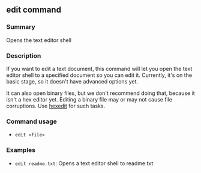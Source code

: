 ## edit command

### Summary

Opens the text editor shell

### Description

If you want to edit a text document, this command will let you open the text editor shell to a specified document so you can edit it. Currently, it's on the basic stage, so it doesn't have advanced options yet.

It can also open binary files, but we don't recommend doing that, because it isn't a hex editor yet. Editing a binary file may or may not cause file corruptions. Use [hexedit](uesh/KS-Command-hexedit.md) for such tasks.

### Command usage

* `edit <file>`

### Examples

* `edit readme.txt`: Opens a text editor shell to readme.txt